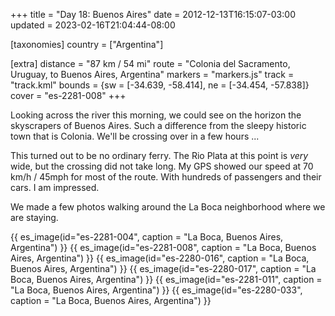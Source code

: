 +++
title = "Day 18: Buenos Aires"
date = 2012-12-13T16:15:07-03:00
updated = 2023-02-16T21:04:44-08:00

[taxonomies]
country = ["Argentina"]

[extra]
distance = "87 km / 54 mi"
route = "Colonia del Sacramento, Uruguay, to Buenos Aires, Argentina"
markers = "markers.js"
track = "track.kml"
bounds = {sw = [-34.639, -58.414], ne = [-34.454, -57.838]}
cover = "es-2281-008"
+++

Looking across the river this morning, we could see on the horizon the skyscrapers of Buenos Aires. Such a difference from the sleepy historic town that is Colonia. We'll be crossing over in a few hours ...

<!-- more -->

This turned out to be no ordinary ferry. The Rio Plata at this point is _very_ wide, but the crossing did not take long. My GPS showed our speed at 70 km/h / 45mph for most of the route. With hundreds of passengers and their cars. I am impressed.

We made a few photos walking around the La Boca neighborhood where we are staying.

{{ es_image(id="es-2281-004", caption = "La Boca, Buenos Aires, Argentina") }}
{{ es_image(id="es-2281-008", caption = "La Boca, Buenos Aires, Argentina") }}
{{ es_image(id="es-2280-016", caption = "La Boca, Buenos Aires, Argentina") }}
{{ es_image(id="es-2280-017", caption = "La Boca, Buenos Aires, Argentina") }}
{{ es_image(id="es-2281-011", caption = "La Boca, Buenos Aires, Argentina") }}
{{ es_image(id="es-2280-033", caption = "La Boca, Buenos Aires, Argentina") }}
